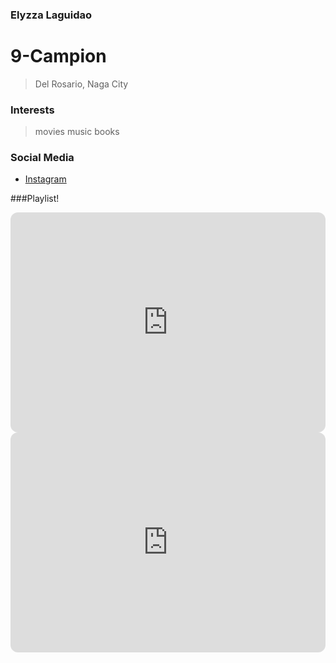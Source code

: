 ### Elyzza Laguidao
# 9-Campion
>Del Rosario, Naga City

### Interests
>movies
>music
>books

### Social Media
- [Instagram](https://www.instagram.com/elyzzzzza_/)

###Playlist!

<iframe style="border-radius:12px" src="https://open.spotify.com/embed/album/0dbxemQZFmgPBIxn3TBPby?utm_source=generator" width="100%" height="352" frameBorder="0" allowfullscreen="" allow="autoplay; clipboard-write; encrypted-media; fullscreen; picture-in-picture" loading="lazy"></iframe>
<iframe style="border-radius:12px" src="https://open.spotify.com/embed/album/1D06fz3cuob62ysTS8k6gu?utm_source=generator" width="100%" height="352" frameBorder="0" allowfullscreen="" allow="autoplay; clipboard-write; encrypted-media; fullscreen; picture-in-picture" loading="lazy"></iframe>
